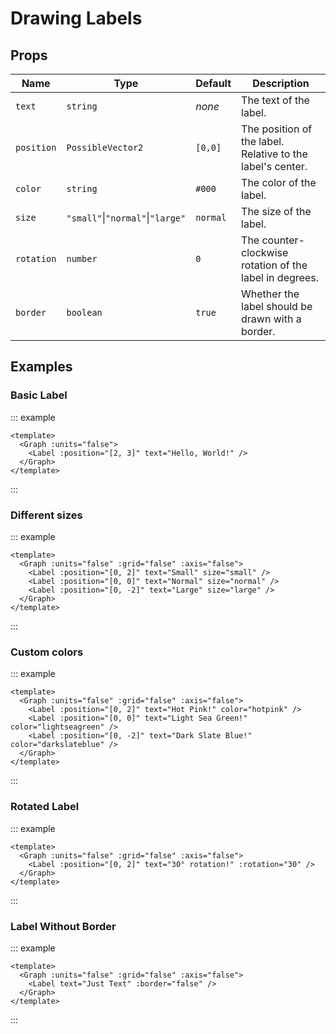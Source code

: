 # Drawing Labels

<div class="flex justify-center items-center">
    <Graph>
        <Label :position="[0, 0]" text="(0,0)" />
        <Label :position="[2, 3]" text="Such wow!" color="hotpink" />
    </Graph>
</div>


## Props

| Name       | Type                             | Default    | Description                                                  |
| ---        | ------------------------------   | ---------- | ------------------------------------------------------------ |
| `text`     | `string`                         | _none_     | The text of the label.                                       |
| `position` | `PossibleVector2`                | `[0,0]`    | The position of the label. Relative to the label's center.   |
| `color`    | `string`                         | `#000`     | The color of the label.                                      |
| `size`     | `"small"`\|`"normal"`\|`"large"` | `normal`   | The size of the label.                                       |
| `rotation` | `number`                         | `0`        | The counter-clockwise rotation of the label in degrees.      |
| `border`   | `boolean`                        | `true`     | Whether the label should be drawn with a border.             |

## Examples

### Basic Label

::: example

```vue
<template>
  <Graph :units="false">
    <Label :position="[2, 3]" text="Hello, World!" />
  </Graph>
</template>
```

:::


### Different sizes

::: example

```vue
<template>
  <Graph :units="false" :grid="false" :axis="false">
    <Label :position="[0, 2]" text="Small" size="small" />
    <Label :position="[0, 0]" text="Normal" size="normal" />
    <Label :position="[0, -2]" text="Large" size="large" />
  </Graph>
</template>
```

:::


### Custom colors

::: example

```vue
<template>
  <Graph :units="false" :grid="false" :axis="false">
    <Label :position="[0, 2]" text="Hot Pink!" color="hotpink" />
    <Label :position="[0, 0]" text="Light Sea Green!" color="lightseagreen" />
    <Label :position="[0, -2]" text="Dark Slate Blue!" color="darkslateblue" />
  </Graph>
</template>
```

:::


### Rotated Label

::: example

```vue
<template>
  <Graph :units="false" :grid="false" :axis="false">
    <Label :position="[0, 2]" text="30° rotation!" :rotation="30" />
  </Graph>
</template>
```

:::


### Label Without Border


::: example

```vue
<template>
  <Graph :units="false" :grid="false" :axis="false">
    <Label text="Just Text" :border="false" />
  </Graph>
</template>
```

:::

